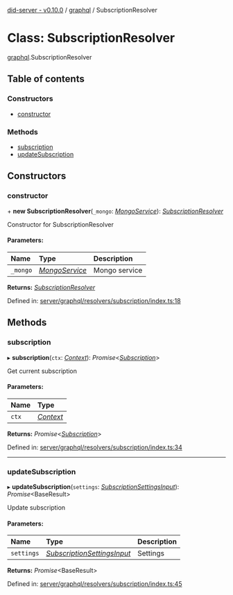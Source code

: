 [did-server - v0.10.0](../README.md) / [graphql](../modules/graphql.md) / SubscriptionResolver

# Class: SubscriptionResolver

[graphql](../modules/graphql.md).SubscriptionResolver

## Table of contents

### Constructors

- [constructor](graphql.subscriptionresolver.md#constructor)

### Methods

- [subscription](graphql.subscriptionresolver.md#subscription)
- [updateSubscription](graphql.subscriptionresolver.md#updatesubscription)

## Constructors

### constructor

\+ **new SubscriptionResolver**(`_mongo`: [*MongoService*](services.mongoservice.md)): [*SubscriptionResolver*](graphql.subscriptionresolver.md)

Constructor for SubscriptionResolver

#### Parameters:

Name | Type | Description |
:------ | :------ | :------ |
`_mongo` | [*MongoService*](services.mongoservice.md) | Mongo service    |

**Returns:** [*SubscriptionResolver*](graphql.subscriptionresolver.md)

Defined in: [server/graphql/resolvers/subscription/index.ts:18](https://github.com/Puzzlepart/did/blob/dev/server/graphql/resolvers/subscription/index.ts#L18)

## Methods

### subscription

▸ **subscription**(`ctx`: [*Context*](graphql_context.context.md)): *Promise*<[*Subscription*](graphql.subscription.md)\>

Get current subscription

#### Parameters:

Name | Type |
:------ | :------ |
`ctx` | [*Context*](graphql_context.context.md) |

**Returns:** *Promise*<[*Subscription*](graphql.subscription.md)\>

Defined in: [server/graphql/resolvers/subscription/index.ts:34](https://github.com/Puzzlepart/did/blob/dev/server/graphql/resolvers/subscription/index.ts#L34)

___

### updateSubscription

▸ **updateSubscription**(`settings`: [*SubscriptionSettingsInput*](graphql.subscriptionsettingsinput.md)): *Promise*<BaseResult\>

Update subscription

#### Parameters:

Name | Type | Description |
:------ | :------ | :------ |
`settings` | [*SubscriptionSettingsInput*](graphql.subscriptionsettingsinput.md) | Settings    |

**Returns:** *Promise*<BaseResult\>

Defined in: [server/graphql/resolvers/subscription/index.ts:45](https://github.com/Puzzlepart/did/blob/dev/server/graphql/resolvers/subscription/index.ts#L45)
